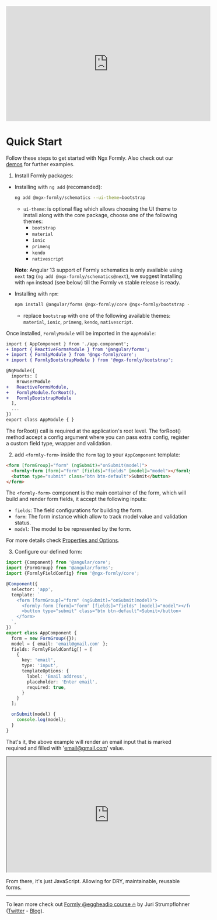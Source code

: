 <div align="center">
  <iframe width="560" height="315" src="https://www.youtube.com/embed/xNiCHsSAsXo" frameborder="0" allow="accelerometer; autoplay; encrypted-media; gyroscope; picture-in-picture" allowfullscreen></iframe>
</div>

# Quick Start

Follow these steps to get started with Ngx Formly. Also check out our [demos](https://formly.dev/examples) for further examples.

1. Install Formly packages:

  - Installing with `ng add` (recomanded):
    ```bash
    ng add @ngx-formly/schematics --ui-theme=bootstrap
    ```

    - `ui-theme`: is optional flag which allows choosing the UI theme to install along with the core package, choose one of the following themes:
      - `bootstrap`
      - `material`
      - `ionic`
      - `primeng`
      - `kendo`
      - `nativescript`

    **Note**: Angular 13 support of Formly schematics is only available using `next` tag (`ng add @ngx-formly/schematics@next`),
    we suggest Installing with `npm` instead (see below) till the Formly `v6` stable release is ready.

  - Installing with `npm`:
    ```bash
    npm install @angular/forms @ngx-formly/core @ngx-formly/bootstrap --save
    ```
    - replace `bootstrap` with one of the following available themes: `material`, `ionic`, `primeng`, `kendo`, `nativescript`.

Once installed, `FormlyModule` will be imported in the `AppModule`:

```patch
import { AppComponent } from './app.component';
+ import { ReactiveFormsModule } from '@angular/forms';
+ import { FormlyModule } from '@ngx-formly/core';
+ import { FormlyBootstrapModule } from '@ngx-formly/bootstrap';

@NgModule({
  imports: [
    BrowserModule
+   ReactiveFormsModule,
+   FormlyModule.forRoot(),
+   FormlyBootstrapModule
  ],
  ...
})
export class AppModule { }
```
The forRoot() call is required at the application's root level. The forRoot() method accept a config argument where you can pass extra config, register a custom field type, wrapper and validation.

2. add `<formly-form>` inside the `form` tag to your `AppComponent` template:

```html
<form [formGroup]="form" (ngSubmit)="onSubmit(model)">
  <formly-form [form]="form" [fields]="fields" [model]="model"></formly-form>
  <button type="submit" class="btn btn-default">Submit</button>
</form>
```

The `<formly-form>` component is the main container of the form, which will build and render form fields, it accept the following inputs:

- `fields`: The field configurations for building the form.
- `form`: The form instance which allow to track model value and validation status.
- `model`: The model to be represented by the form.

For more details check [Properties and Options](./guide/properties-options).

3. Configure our defined form:

```ts
import {Component} from '@angular/core';
import {FormGroup} from '@angular/forms';
import {FormlyFieldConfig} from '@ngx-formly/core';

@Component({
  selector: 'app',
  template: `
    <form [formGroup]="form" (ngSubmit)="onSubmit(model)">
      <formly-form [form]="form" [fields]="fields" [model]="model"></formly-form>
      <button type="submit" class="btn btn-default">Submit</button>
    </form>
  `,
})
export class AppComponent {
  form = new FormGroup({});
  model = { email: 'email@gmail.com' };
  fields: FormlyFieldConfig[] = [
    {
      key: 'email',
      type: 'input',
      templateOptions: {
        label: 'Email address',
        placeholder: 'Enter email',
        required: true,
      }
    }
  ];

  onSubmit(model) {
    console.log(model);
  }
}
```

That's it, the above example will render an email input
that is marked required and filled with 'email@gmail.com' value.

<div align="center">
  <iframe width="560" height="315" src="https://stackblitz.com/edit/formly-starter-example?ctl=1&embed=1&file=src/app/app.component.html&hideExplorer=1&hideNavigation=1&view=preview"></iframe>
</div>

From there, it's just JavaScript. Allowing for DRY, maintainable, reusable forms.

<hr>

To lean more check out [Formly @eggheadio course 🔥](https://egghead.io/playlists/configuration-based-reactive-angular-forms-with-ngx-formly-465f) by Juri Strumpflohner ([Twitter](https://twitter.com/juristr) - [Blog](https://juristr.com/blog)).

